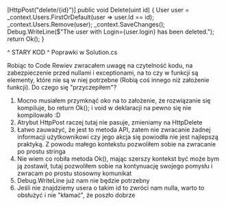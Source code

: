 [HttpPost("delete/{id}")]
public void Delete(uint id)
{
    User user = _context.Users.FirstOrDefault(user => user.Id == id);
    _context.Users.Remove(user);
    _context.SaveChanges();
    Debug.WriteLine($"The user with Login={user.login} has been deleted.");
    return Ok();
}

^ STARY KOD ^
Poprawki w Solution.cs


Robiąc to Code Rewiev zwracałem uwagę na czytelność kodu, na zabezpieczenie przed nullami i exceptionami, na to czy w funkcji są elementy, które nie są w niej potrzebne (Robią coś innego niż założenie funkcji). Do czego się "przyczepiłem"? 
1. Mocno musiałem przymknąć oko na to założenie, że rozwiązanie się kompiluje, bo return Ok(); i void w deklaracji na pewno się nie kompilowało :D
2. Atrybut HttpPost raczej tutaj nie pasuje, zmieniamy na HttpDelete
3. Łatwo zauważyć, że jest to metoda API, zatem nie zwracanie żadnej informacji użytkownikowi czy jego akcja się powiodła nie jest najlepszą praktyką. Z powodu małego kontekstu pozwoliłem sobie na zwracanie po prostu stringa
4. Nie wiem co robiła metoda Ok(), mając szerszy kontekst być może bym ją zostawił, tutaj pozwoliłem sobie na kontynuację swojego pomysłu i zwracam po prostu stosowny komunikat
5. Debug.WriteLine już nam nie będzie potrzebny
6. Jeśli nie znajdziemy usera o takim id to zwróci nam nulla, warto to obsłużyć i nie "kłamać", że poszło dobrze
